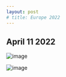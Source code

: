 ```yaml
---
layout: post
# title: Europe 2022
---
```



April 11 2022
--------------------------------------------

<!-- <img src="https://drive.google.com/file/d/1VgQzAfI7PabWPZE8p81Nkm1iulU5ZGTX/view?usp=sharing" alt="test">

<img src="https://drive.google.com/file/d/1YMRAg72MCXRdA7KdbUrgKoPHXP8OSaB6/view?usp=sharing" alt="test2">

![image](https://drive.google.com/file/d/1VgQzAfI7PabWPZE8p81Nkm1iulU5ZGTX/view?usp=sharing)


![image](https://drive.google.com/file/d/1YMRAg72MCXRdA7KdbUrgKoPHXP8OSaB6/view?usp=sharing) -->

![image](https://drive.google.com/uc?export=view&id=1VgQzAfI7PabWPZE8p81Nkm1iulU5ZGTX)

![image](https://drive.google.com/uc?export=view&id=1YMRAg72MCXRdA7KdbUrgKoPHXP8OSaB6)
